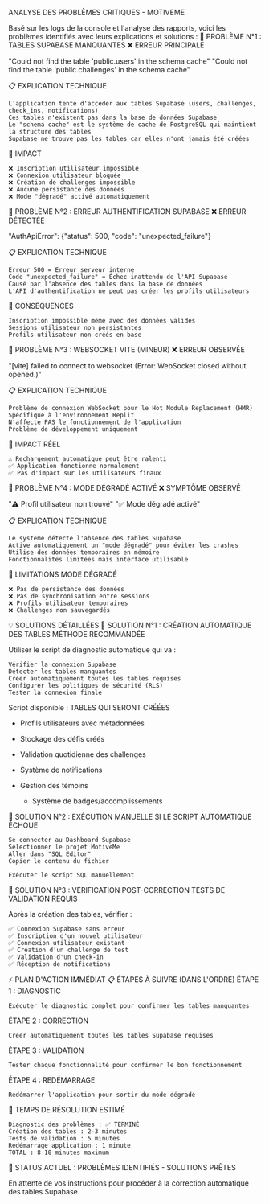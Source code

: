  ANALYSE DES PROBLÈMES CRITIQUES - MOTIVEME

Basé sur les logs de la console et l'analyse des rapports, voici les problèmes identifiés avec leurs explications et solutions :
🚨 PROBLÈME N°1 : TABLES SUPABASE MANQUANTES
❌ ERREUR PRINCIPALE

"Could not find the table 'public.users' in the schema cache"
"Could not find the table 'public.challenges' in the schema cache"

📋 EXPLICATION TECHNIQUE

    L'application tente d'accéder aux tables Supabase (users, challenges, check_ins, notifications)
    Ces tables n'existent pas dans la base de données Supabase
    Le "schema cache" est le système de cache de PostgreSQL qui maintient la structure des tables
    Supabase ne trouve pas les tables car elles n'ont jamais été créées

🎯 IMPACT

    ❌ Inscription utilisateur impossible
    ❌ Connexion utilisateur bloquée
    ❌ Création de challenges impossible
    ❌ Aucune persistance des données
    ❌ Mode "dégradé" activé automatiquement

🚨 PROBLÈME N°2 : ERREUR AUTHENTIFICATION SUPABASE
❌ ERREUR DÉTECTÉE

"AuthApiError": {"status": 500, "code": "unexpected_failure"}

📋 EXPLICATION TECHNIQUE

    Erreur 500 = Erreur serveur interne
    Code "unexpected_failure" = Échec inattendu de l'API Supabase
    Causé par l'absence des tables dans la base de données
    L'API d'authentification ne peut pas créer les profils utilisateurs

🎯 CONSÉQUENCES

    Inscription impossible même avec des données valides
    Sessions utilisateur non persistantes
    Profils utilisateur non créés en base

🚨 PROBLÈME N°3 : WEBSOCKET VITE (MINEUR)
❌ ERREUR OBSERVÉE

"[vite] failed to connect to websocket (Error: WebSocket closed without opened.)"

📋 EXPLICATION TECHNIQUE

    Problème de connexion WebSocket pour le Hot Module Replacement (HMR)
    Spécifique à l'environnement Replit
    N'affecte PAS le fonctionnement de l'application
    Problème de développement uniquement

🎯 IMPACT RÉEL

    ⚠️ Rechargement automatique peut être ralenti
    ✅ Application fonctionne normalement
    ✅ Pas d'impact sur les utilisateurs finaux

🚨 PROBLÈME N°4 : MODE DÉGRADÉ ACTIVÉ
❌ SYMPTÔME OBSERVÉ

"⚠️ Profil utilisateur non trouvé"
"✅ Mode dégradé activé"

📋 EXPLICATION TECHNIQUE

    Le système détecte l'absence des tables Supabase
    Active automatiquement un "mode dégradé" pour éviter les crashes
    Utilise des données temporaires en mémoire
    Fonctionnalités limitées mais interface utilisable

🎯 LIMITATIONS MODE DÉGRADÉ

    ❌ Pas de persistance des données
    ❌ Pas de synchronisation entre sessions
    ❌ Profils utilisateur temporaires
    ❌ Challenges non sauvegardés

💡 SOLUTIONS DÉTAILLÉES
🔧 SOLUTION N°1 : CRÉATION AUTOMATIQUE DES TABLES
MÉTHODE RECOMMANDÉE

Utiliser le script de diagnostic automatique qui va :

    Vérifier la connexion Supabase
    Détecter les tables manquantes
    Créer automatiquement toutes les tables requises
    Configurer les politiques de sécurité (RLS)
    Tester la connexion finale

Script disponible :
TABLES QUI SERONT CRÉÉES

- Profils utilisateurs avec métadonnées
- Stockage des défis créés
- Validation quotidienne des challenges
- Système de notifications
- Gestion des témoins

    - Système de badges/accomplissements

🔧 SOLUTION N°2 : EXÉCUTION MANUELLE
SI LE SCRIPT AUTOMATIQUE ÉCHOUE

    Se connecter au Dashboard Supabase
    Sélectionner le projet MotiveMe
    Aller dans "SQL Editor"
    Copier le contenu du fichier 

    Exécuter le script SQL manuellement

🔧 SOLUTION N°3 : VÉRIFICATION POST-CORRECTION
TESTS DE VALIDATION REQUIS

Après la création des tables, vérifier :

    ✅ Connexion Supabase sans erreur
    ✅ Inscription d'un nouvel utilisateur
    ✅ Connexion utilisateur existant
    ✅ Création d'un challenge de test
    ✅ Validation d'un check-in
    ✅ Réception de notifications

⚡ PLAN D'ACTION IMMÉDIAT
📋 ÉTAPES À SUIVRE (DANS L'ORDRE)
ÉTAPE 1 : DIAGNOSTIC

    Exécuter le diagnostic complet pour confirmer les tables manquantes

ÉTAPE 2 : CORRECTION

    Créer automatiquement toutes les tables Supabase requises

ÉTAPE 3 : VALIDATION

    Tester chaque fonctionnalité pour confirmer le bon fonctionnement

ÉTAPE 4 : REDÉMARRAGE

    Redémarrer l'application pour sortir du mode dégradé

🎯 TEMPS DE RÉSOLUTION ESTIMÉ

    Diagnostic des problèmes : ✅ TERMINÉ
    Création des tables : 2-3 minutes
    Tests de validation : 5 minutes
    Redémarrage application : 1 minute
    TOTAL : 8-10 minutes maximum

🔴 STATUS ACTUEL : PROBLÈMES IDENTIFIÉS - SOLUTIONS PRÊTES

En attente de vos instructions pour procéder à la correction automatique des tables Supabase.
